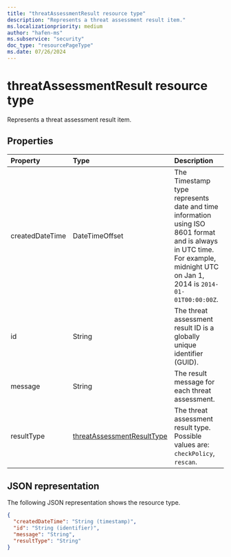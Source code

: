 ```yaml
---
title: "threatAssessmentResult resource type"
description: "Represents a threat assessment result item."
ms.localizationpriority: medium
author: "hafen-ms"
ms.subservice: "security"
doc_type: "resourcePageType"
ms.date: 07/26/2024
---
```


# threatAssessmentResult resource type

Represents a threat assessment result item.

## Properties

| Property     | Type        | Description |
|:-------------|:------------|:------------|
|createdDateTime|DateTimeOffset|The Timestamp type represents date and time information using ISO 8601 format and is always in UTC time. For example, midnight UTC on Jan 1, 2014 is `2014-01-01T00:00:00Z`.|
|id|String|The threat assessment result ID is a globally unique identifier (GUID).|
|message|String|The result message for each threat assessment.|
|resultType|[threatAssessmentResultType](enums.md#threatassessmentresulttype-values)|The threat assessment result type. Possible values are: `checkPolicy`, `rescan`.|

## JSON representation

The following JSON representation shows the resource type.

<!-- {
  "blockType": "resource",
  "optionalProperties": [

  ],
  "@odata.type": "microsoft.graph.threatAssessmentResult",
  "keyProperty": "id"
}-->

```json
{
  "createdDateTime": "String (timestamp)",
  "id": "String (identifier)",
  "message": "String",
  "resultType": "String"
}
```

<!-- uuid: 16cd6b66-4b1a-43a1-adaf-3a886856ed98
2019-02-04 14:57:30 UTC -->
<!-- {
  "type": "#page.annotation",
  "description": "threatAssessmentResult resource",
  "keywords": "",
  "section": "documentation",
  "tocPath": ""
}-->


